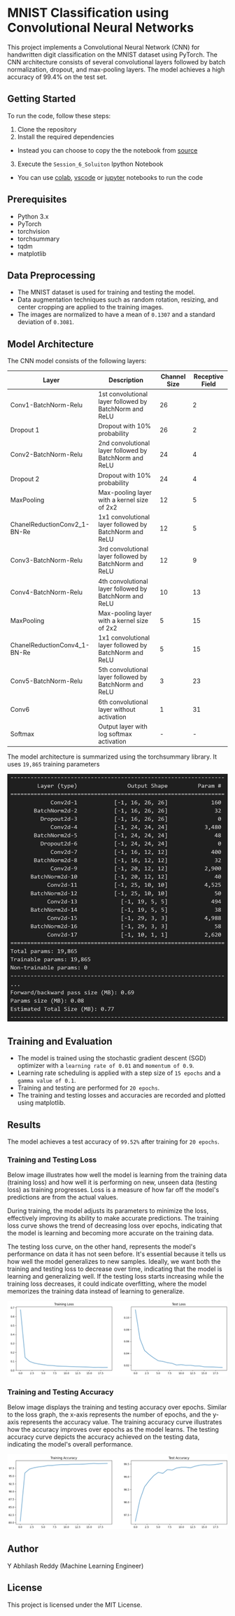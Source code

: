 
# MNIST Classification using Convolutional Neural Networks

This project implements a Convolutional Neural Network (CNN) for handwritten digit classification on the MNIST dataset using PyTorch. The CNN architecture consists of several convolutional layers followed by batch normalization, dropout, and max-pooling layers. The model achieves a high accuracy of 99.4% on the test set.

## Getting Started

To run the code, follow these steps:

1. Clone the repository
2. Install the required dependencies
  - Instead you can choose to copy the the notebook from [source](https://colab.research.google.com/drive/1kQNvzvqGzR6wTbM8rK_ZBlDgRpcErXbe?usp=sharing)
3. Execute the `Session_6_Soluiton` Ipython Notebook
  - You can use [colab](https://colab.google/), [vscode](https://code.visualstudio.com/) or [jupyter](https://jupyter.org/) notebooks to run the code


## Prerequisites

- Python 3.x
- PyTorch
- torchvision
- torchsummary
- tqdm
- matplotlib

## Data Preprocessing

- The MNIST dataset is used for training and testing the model.
- Data augmentation techniques such as random rotation, resizing, and center cropping are applied to the training images.
- The images are normalized to have a mean of `0.1307` and a standard deviation of `0.3081`.

## Model Architecture

The CNN model consists of the following layers:

| Layer                        | Description                                               | Channel Size | Receptive Field |
|------------------------------|-----------------------------------------------------------|--------------|-----------------|
| Conv1-BatchNorm-Relu         | 1st convolutional layer followed by BatchNorm and ReLU    | 26           | 2               |
| Dropout 1                    | Dropout with 10% probability                              | 26           | 2               |
| Conv2-BatchNorm-Relu         | 2nd convolutional layer followed by BatchNorm and ReLU    | 24           | 4               |
| Dropout 2                    | Dropout with 10% probability                              | 24           | 4               |
| MaxPooling                   | Max-pooling layer with a kernel size of 2x2              | 12           | 5               |
| ChanelReductionConv2_1-BN-Re | 1x1 convolutional layer followed by BatchNorm and ReLU    | 12           | 5               |
| Conv3-BatchNorm-Relu         | 3rd convolutional layer followed by BatchNorm and ReLU    | 12           | 9               |
| Conv4-BatchNorm-Relu         | 4th convolutional layer followed by BatchNorm and ReLU    | 10           | 13              |
| MaxPooling                   | Max-pooling layer with a kernel size of 2x2              | 5            | 15              |
| ChanelReductionConv4_1-BN-Re | 1x1 convolutional layer followed by BatchNorm and ReLU    | 5            | 15              |
| Conv5-BatchNorm-Relu         | 5th convolutional layer followed by BatchNorm and ReLU    | 3            | 23              |
| Conv6                        | 6th convolutional layer without activation              | 1            | 31              |
| Softmax                      | Output layer with log softmax activation                  | -            | -               |

The model architecture is summarized using the torchsummary library. It uses `19,865` training parameters

![Image](images/model_summary.png)
## Training and Evaluation

- The model is trained using the stochastic gradient descent (SGD) optimizer with a `learning rate of 0.01` and `momentum of 0.9`.
- Learning rate scheduling is applied with a step size of `15 epochs` and a `gamma value of 0.1`.
- Training and testing are performed for `20 epochs`.
- The training and testing losses and accuracies are recorded and plotted using matplotlib.

## Results

The model achieves a test accuracy of `99.52%` after training for `20 epochs`.
### Training and Testing Loss

Below image illustrates how well the model is learning from the training data (training loss) and how well it is performing on new, unseen data (testing loss) as training progresses. Loss is a measure of how far off the model's predictions are from the actual values. 

During training, the model adjusts its parameters to minimize the loss, effectively improving its ability to make accurate predictions. The training loss curve shows the trend of decreasing loss over epochs, indicating that the model is learning and becoming more accurate on the training data.

The testing loss curve, on the other hand, represents the model's performance on data it has not seen before. It's essential because it tells us how well the model generalizes to new samples. Ideally, we want both the training and testing loss to decrease over time, indicating that the model is learning and generalizing well. If the testing loss starts increasing while the training loss decreases, it could indicate overfitting, where the model memorizes the training data instead of learning to generalize.

![Loss](images/loss.png)

### Training and Testing Accuracy

Below image displays the training and testing accuracy over epochs. Similar to the loss graph, the x-axis represents the number of epochs, and the y-axis represents the accuracy value. The training accuracy curve illustrates how the accuracy improves over epochs as the model learns. The testing accuracy curve depicts the accuracy achieved on the testing data, indicating the model's overall performance.

![Accuracy](images/accuracy.png)


## Author

Y Abhilash Reddy (Machine Learning Engineer)
## License

This project is licensed under the MIT License.
